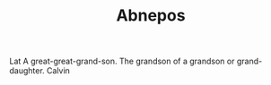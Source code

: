 ---
title: Abnepos
permalink: "/definitions/abnepos.html"
body: Lat A great-great-grand-son. The grandson of a grandson or grand-daughter. Calvin
published_at: '2018-07-07'
layout: post
---